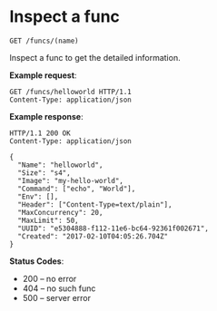 # Inspect a func

`GET /funcs/(name)`

Inspect a func to get the detailed information.

**Example request**:

```
GET /funcs/helloworld HTTP/1.1
Content-Type: application/json
```

**Example response**:

```
HTTP/1.1 200 OK
Content-Type: application/json

{
  "Name": "helloworld",
  "Size": "s4",
  "Image": "my-hello-world",
  "Command": ["echo", "World"],
  "Env": [],
  "Header": ["Content-Type=text/plain"],
  "MaxConcurrency": 20,
  "MaxLimit": 50,
  "UUID": "e5304888-f112-11e6-bc64-92361f002671",
  "Created": "2017-02-10T04:05:26.704Z"
}
```

**Status Codes**:

* 200 – no error
* 404 – no such func
* 500 – server error
